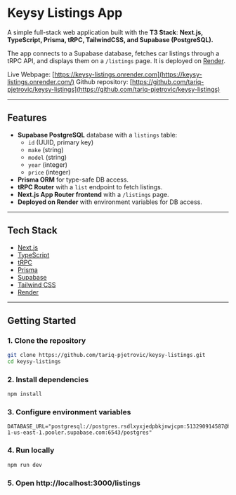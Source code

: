 # Keysy Listings App

A simple full-stack web application built with the **T3 Stack**:
**Next.js, TypeScript, Prisma, tRPC, TailwindCSS, and Supabase (PostgreSQL).**

The app connects to a Supabase database, fetches car listings through a tRPC API, and displays them on a `/listings` page.
It is deployed on [Render](https://render.com).

Live Webpage: [https://keysy-listings.onrender.com](https://keysy-listings.onrender.com/)
Github repository: [https://github.com/tariq-pjetrovic/keysy-listings](https://github.com/tariq-pjetrovic/keysy-listings)

---

## Features
- **Supabase PostgreSQL** database with a `listings` table:
  - `id` (UUID, primary key)
  - `make` (string)
  - `model` (string)
  - `year` (integer)
  - `price` (integer)
- **Prisma ORM** for type-safe DB access.
- **tRPC Router** with a `list` endpoint to fetch listings.
- **Next.js App Router frontend** with a `/listings` page.
- **Deployed on Render** with environment variables for DB access.

---

## Tech Stack
- [Next.js](https://nextjs.org/)
- [TypeScript](https://www.typescriptlang.org/)
- [tRPC](https://trpc.io/)
- [Prisma](https://www.prisma.io/)
- [Supabase](https://supabase.com/)
- [Tailwind CSS](https://tailwindcss.com/)
- [Render](https://render.com/)

---

## Getting Started

### 1. Clone the repository
```bash
git clone https://github.com/tariq-pjetrovic/keysy-listings.git
cd keysy-listings
```

### 2. Install dependencies
```bash
npm install
```

### 3. Configure environment variables
```env
DATABASE_URL="postgresql://postgres.rsdlxyxjedpbkjnwjcpm:513290914587@hsil45@aws-1-us-east-1.pooler.supabase.com:6543/postgres"
```

### 4. Run locally
```bash
npm run dev
```
### 5. Open http://localhost:3000/listings
